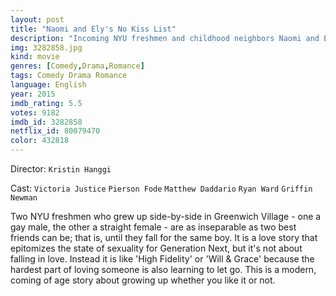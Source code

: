```yaml
---
layout: post
title: "Naomi and Ely's No Kiss List"
description: "Incoming NYU freshmen and childhood neighbors Naomi and Ely have been in love with each other their whole lives, even though Ely isn't exactly into girls. The institution of a No Kiss List has prevented the two from rifts in the past, but their bond is tested when they both fall for the same guy. The once-inseparable pair must figure out if their friendship is strong enough to get past such an epic predicament as they struggle with the realities of growing up..."
img: 3282858.jpg
kind: movie
genres: [Comedy,Drama,Romance]
tags: Comedy Drama Romance 
language: English
year: 2015
imdb_rating: 5.5
votes: 9182
imdb_id: 3282858
netflix_id: 80079470
color: 432818
---
```

Director: `Kristin Hanggi`  

Cast: `Victoria Justice` `Pierson Fode` `Matthew Daddario` `Ryan Ward` `Griffin Newman` 

Two NYU freshmen who grew up side-by-side in Greenwich Village - one a gay male, the other a straight female - are as inseparable as two best friends can be; that is, until they fall for the same boy. It is a love story that epitomizes the state of sexuality for Generation Next, but it's not about falling in love. Instead it is like 'High Fidelity' or 'Will & Grace' because the hardest part of loving someone is also learning to let go. This is a modern, coming of age story about growing up whether you like it or not.